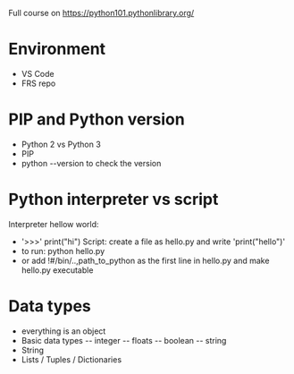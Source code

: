 Full course on https://python101.pythonlibrary.org/

Environment
=============
- VS Code
- FRS repo


PIP and Python version
=======================
- Python 2 vs Python 3
- PIP
- python --version to check the version

Python interpreter vs script
=============================
Interpreter hellow world:
- '>>>' print("hi")
Script: create a file as hello.py and write 'print("hello")'
- to run: python hello.py
- or add !#/bin/..,path_to_python as the first line in hello.py and make hello.py executable


Data types
==========
- everything is an object
- Basic data types
-- integer
-- floats
-- boolean
-- string
- String
- Lists / Tuples / Dictionaries
